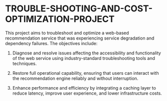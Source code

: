 # TROUBLE-SHOOTING-AND-COST-OPTIMIZATION-PROJECT

This project aims to troubleshoot and optimize a web-based recommendation service that was experiencing service degradation and dependency failures. The objectives include:

1. Diagnose and resolve issues affecting the accessibility and functionality of the web service using industry-standard troubleshooting tools and techniques.

2. Restore full operational capability, ensuring that users can interact with the recommendation engine reliably and without interruption.

3. Enhance performance and efficiency by integrating a caching layer to reduce latency, improve user experience, and lower infrastructure costs.

